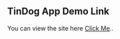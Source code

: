 ## TinDog App Demo Link

You can view the site here
[Click Me](https://hdogukanozkan.github.io/tinDog/)..


